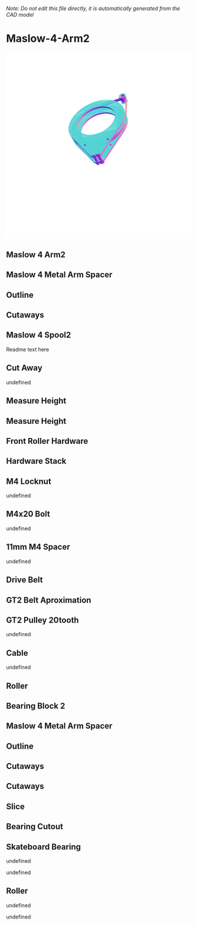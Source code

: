 ###### Note: Do not edit this file directly, it is automatically generated from the CAD model

# Maslow-4-Arm2

![](/project.svg)

## Maslow 4 Arm2


## Maslow 4 Metal Arm Spacer


## Outline


## Cutaways


## Maslow 4 Spool2


Readme text here


## Cut Away


undefined


## Measure Height


## Measure Height


## Front Roller Hardware


## Hardware Stack


## M4 Locknut


undefined


## M4x20 Bolt


undefined


## 11mm M4 Spacer


undefined


## Drive Belt


## GT2 Belt Aproximation 


## GT2 Pulley 20tooth


undefined


## Cable


undefined


## Roller


## Bearing Block 2


## Maslow 4 Metal Arm Spacer


## Outline


## Cutaways


## Cutaways


## Slice


## Bearing Cutout


## Skateboard Bearing


undefined


undefined


## Roller


undefined


undefined


